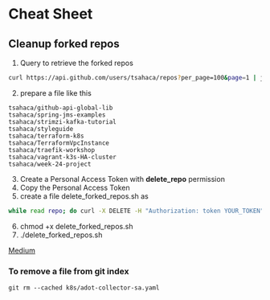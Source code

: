 # Cheat Sheet

## Cleanup forked repos
1. Query to retrieve the forked repos
```bash
curl https://api.github.com/users/tsahaca/repos?per_page=100&page=1 | jq '.[] | select(.fork==true) | .clone_url' > forked-repos.txt
```
2. prepare a file like this

```text
tsahaca/github-api-global-lib
tsahaca/spring-jms-examples
tsahaca/strimzi-kafka-tutorial
tsahaca/styleguide
tsahaca/terraform-k8s
tsahaca/TerraformVpcInstance
tsahaca/traefik-workshop
tsahaca/vagrant-k3s-HA-cluster
tsahaca/week-24-project
```

3. Create a Personal Access Token with **delete_repo** permission 
4. Copy the Personal Access Token
5. create a file delete_forked_repos.sh as

```bash
while read repo; do curl -X DELETE -H "Authorization: token YOUR_TOKEN" "https://api.github.com/repos/$repo"; done < forked-repos.txt
```
6. chmod +x delete_forked_repos.sh
7. ./delete_forked_repos.sh

[Medium](https://medium.com/analytics-vidhya/delete-all-unused-github-repositories-using-github-api-18ea4d17b8e9)

### To remove a file from git index

```shell
git rm --cached k8s/adot-collector-sa.yaml
```

